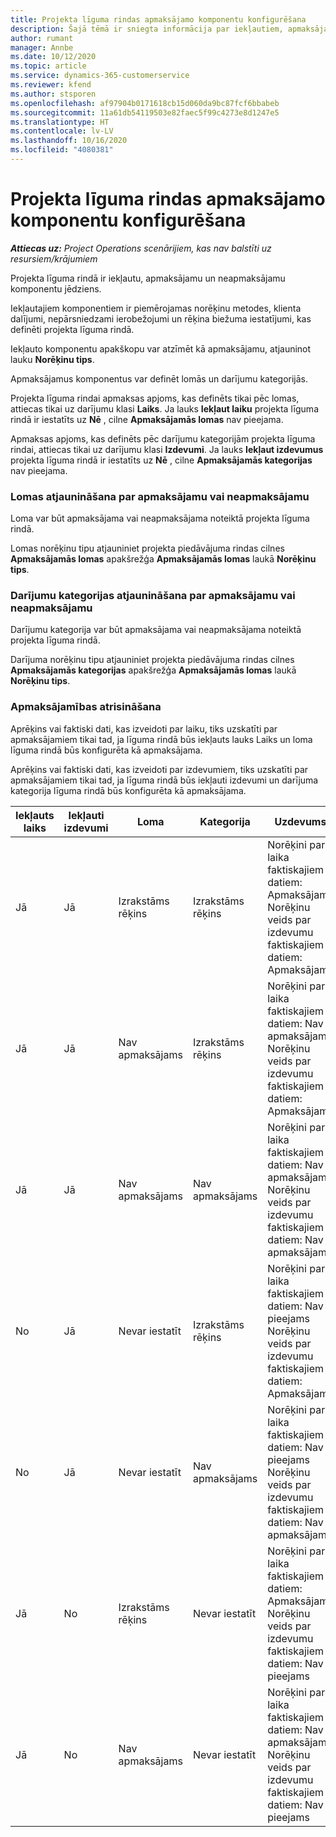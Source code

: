 ```yaml
---
title: Projekta līguma rindas apmaksājamo komponentu konfigurēšana
description: Šajā tēmā ir sniegta informācija par iekļautiem, apmaksājamiem un neapmaksājamiem komponentiem līguma rindās.
author: rumant
manager: Annbe
ms.date: 10/12/2020
ms.topic: article
ms.service: dynamics-365-customerservice
ms.reviewer: kfend
ms.author: stsporen
ms.openlocfilehash: af97904b0171618cb15d060da9bc87fcf6bbabeb
ms.sourcegitcommit: 11a61db54119503e82faec5f99c4273e8d1247e5
ms.translationtype: HT
ms.contentlocale: lv-LV
ms.lasthandoff: 10/16/2020
ms.locfileid: "4080381"
---
```

# <a name="configure-chargeable-components-of-a-project-based-contract-line"></a>Projekta līguma rindas apmaksājamo komponentu konfigurēšana

_**Attiecas uz:** Project Operations scenārijiem, kas nav balstīti uz resursiem/krājumiem_

Projekta līguma rindā ir iekļautu, apmaksājamu un neapmaksājamu komponentu jēdziens.

Iekļautajiem komponentiem ir piemērojamas norēķinu metodes, klienta dalījumi, nepārsniedzami ierobežojumi un rēķina biežuma iestatījumi, kas definēti projekta līguma rindā.

Iekļauto komponentu apakškopu var atzīmēt kā apmaksājamu, atjauninot lauku **Norēķinu tips**.

Apmaksājamus komponentus var definēt lomās un darījumu kategorijās.

Projekta līguma rindai apmaksas apjoms, kas definēts tikai pēc lomas, attiecas tikai uz darījumu klasi **Laiks**. Ja lauks **Iekļaut laiku** projekta līguma rindā ir iestatīts uz **Nē** , cilne **Apmaksājamās lomas** nav pieejama.

Apmaksas apjoms, kas definēts pēc darījumu kategorijām projekta līguma rindai, attiecas tikai uz darījumu klasi **Izdevumi**. Ja lauks **Iekļaut izdevumus** projekta līguma rindā ir iestatīts uz **Nē** , cilne **Apmaksājamās kategorijas** nav pieejama.

### <a name="update-a-role-to-be-chargeable-or-non-chargeable"></a>Lomas atjaunināšana par apmaksājamu vai neapmaksājamu

Loma var būt apmaksājama vai neapmaksājama noteiktā projekta līguma rindā.

Lomas norēķinu tipu atjauniniet projekta piedāvājuma rindas cilnes **Apmaksājamās lomas** apakšrežģa **Apmaksājamās lomas** laukā **Norēķinu tips**.

### <a name="update-a-transaction-category-to-be-chargeable-or-non-chargeable"></a>Darījumu kategorijas atjaunināšana par apmaksājamu vai neapmaksājamu

Darījumu kategorija var būt apmaksājama vai neapmaksājama noteiktā projekta līguma rindā.

Darījuma norēķinu tipu atjauniniet projekta piedāvājuma rindas cilnes **Apmaksājamās kategorijas** apakšrežģa **Apmaksājamās lomas** laukā **Norēķinu tips**.

### <a name="resolve-chargeability"></a>Apmaksājamības atrisināšana

Aprēķins vai faktiski dati, kas izveidoti par laiku, tiks uzskatīti par apmaksājamiem tikai tad, ja līguma rindā būs iekļauts lauks Laiks un loma līguma rindā būs konfigurēta kā apmaksājama.

Aprēķins vai faktiski dati, kas izveidoti par izdevumiem, tiks uzskatīti par apmaksājamiem tikai tad, ja līguma rindā būs iekļauti izdevumi un darījuma kategorija līguma rindā būs konfigurēta kā apmaksājama.

| Iekļauts laiks | Iekļauti izdevumi | Loma | Kategorija | Uzdevums |
| --- | --- | --- | --- | --- |
| Jā | Jā | Izrakstāms rēķins | Izrakstāms rēķins | Norēķini par laika faktiskajiem datiem: Apmaksājams </br>Norēķinu veids par izdevumu faktiskajiem datiem: Apmaksājams |
| Jā | Jā | Nav apmaksājams | Izrakstāms rēķins | Norēķini par laika faktiskajiem datiem: Nav apmaksājams </br>Norēķinu veids par izdevumu faktiskajiem datiem: Apmaksājams |
| Jā | Jā | Nav apmaksājams | Nav apmaksājams | Norēķini par laika faktiskajiem datiem: Nav apmaksājams </br>Norēķinu veids par izdevumu faktiskajiem datiem: Nav apmaksājams |
| No | Jā | Nevar iestatīt | Izrakstāms rēķins | Norēķini par laika faktiskajiem datiem: Nav pieejams </br>Norēķinu veids par izdevumu faktiskajiem datiem: Apmaksājams |
| No | Jā | Nevar iestatīt | Nav apmaksājams | Norēķini par laika faktiskajiem datiem: Nav pieejams </br>Norēķinu veids par izdevumu faktiskajiem datiem: Nav apmaksājams |
| Jā | No | Izrakstāms rēķins | Nevar iestatīt | Norēķini par laika faktiskajiem datiem: Apmaksājams </br>Norēķinu veids par izdevumu faktiskajiem datiem: Nav pieejams |
| Jā | No | Nav apmaksājams | Nevar iestatīt | Norēķini par laika faktiskajiem datiem: Nav apmaksājams </br> Norēķinu veids par izdevumu faktiskajiem datiem: Nav pieejams |
